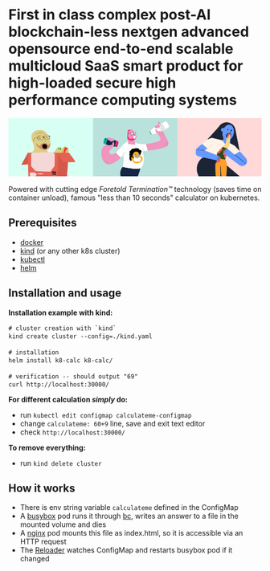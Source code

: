 # First in class complex post-AI blockchain-less nextgen advanced opensource end-to-end scalable multicloud SaaS smart product for high-loaded secure high performance computing systems

![globohomo art style](pic/header.png)

Powered with cutting edge *Foretold Termination™* technology (saves time on container unload), famous "less than 10 seconds" calculator on kubernetes.


## Prerequisites

+ [docker](https://docs.docker.com/engine/install/ubuntu/)
+ [kind](https://kind.sigs.k8s.io/docs/user/quick-start/#installation) (or any other k8s cluster)
+ [kubectl](https://kubernetes.io/docs/tasks/tools/)
+ [helm](https://helm.sh/docs/intro/install/)


## Installation and usage

**Installation example with kind:**
```
# cluster creation with `kind`
kind create cluster --config=./kind.yaml

# installation
helm install k8-calc k8-calc/

# verification -- should output "69"
curl http://localhost:30000/
```

**For different calculation *simply* do:**
+ run `kubectl edit configmap calculateme-configmap`
+ change `calculateme: 60+9` line, save and exit text editor
+ check `http://localhost:30000/`

**To remove everything:**
+ run `kind delete cluster`


## How it works

- There is env string variable `calculateme` defined in the ConfigMap
- A [busybox](https://busybox.net/) pod runs it through [bc](https://www.gnu.org/software/bc/), writes an answer to a file in the mounted volume and dies
- A [nginx](https://www.nginx.com/) pod mounts this file as index.html, so it is accessible via an HTTP request
- The [Reloader](https://github.com/stakater/Reloader) watches ConfigMap and restarts busybox pod if it changed
